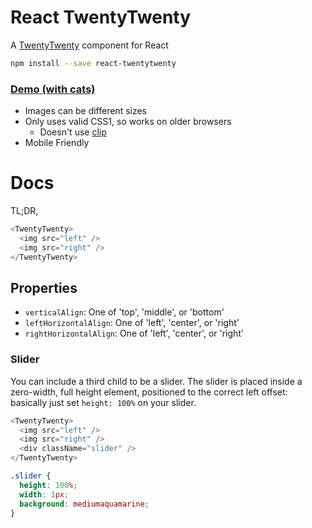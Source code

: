 # React TwentyTwenty

A [TwentyTwenty](http://zurb.com/playground/twentytwenty) component for React

```bash
npm install --save react-twentytwenty
```

### [Demo (with cats)](http://jacobp100.github.io/react-twentytwenty/)

* Images can be different sizes
* Only uses valid CSS1, so works on older browsers
  * Doesn't use [clip](https://developer.mozilla.org/en/docs/Web/CSS/clip)
* Mobile Friendly

# Docs

TL;DR,

```js
<TwentyTwenty>
  <img src="left" />
  <img src="right" />
</TwentyTwenty>
```

## Properties

* `verticalAlign`: One of 'top', 'middle', or 'bottom'
* `leftHorizontalAlign`: One of 'left', 'center', or 'right'
* `rightHorizontalAlign`: One of 'left', 'center', or 'right'

### Slider

You can include a third child to be a slider. The slider is placed inside a zero-width, full height element, positioned to the correct left offset: basically just set `height: 100%` on your slider.

```js
<TwentyTwenty>
  <img src="left" />
  <img src="right" />
  <div className="slider" />
</TwentyTwenty>
```

```css
.slider {
  height: 100%;
  width: 1px;
  background: mediumaquamarine;
}
```
